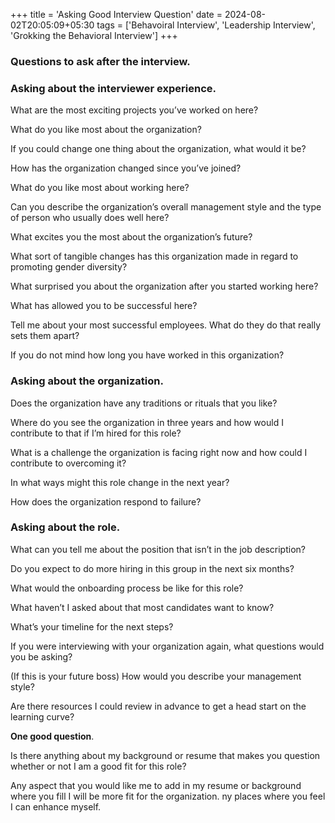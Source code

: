 +++
title = 'Asking Good Interview Question'
date = 2024-08-02T20:05:09+05:30
tags = ['Behavoiral Interview', 'Leadership Interview', 'Grokking the Behavioral Interview']
+++

### Questions to ask after the interview.

### Asking about the interviewer experience.

What are the most exciting projects you’ve worked on here?

What do you like most about the organization?

If you could change one thing about the organization, what would it be?

How has the organization changed since you’ve joined?

What do you like most about working here?

Can you describe the organization’s overall management style and the type of person who usually does well here?

What excites you the most about the organization’s future?

What sort of tangible changes has this organization made in regard to promoting gender diversity?

What surprised you about the organization after you started working here?

What has allowed you to be successful here?

Tell me about your most successful employees. What do they do that really sets them apart?

If you do not mind how long you have worked in this organization?

### Asking about the organization.

Does the organization have any traditions or rituals that you like?

Where do you see the organization in three years and how would I contribute to that if I’m hired for this role?

What is a challenge the organization is facing right now and how could I contribute to overcoming it?

In what ways might this role change in the next year?

How does the organization respond to failure?

### Asking about the role.

What can you tell me about the position that isn’t in the job description?

Do you expect to do more hiring in this group in the next six months?

What would the onboarding process be like for this role?

What haven’t I asked about that most candidates want to know?

What’s your timeline for the next steps?

If you were interviewing with your organization again, what questions would you be asking?

(If this is your future boss) How would you describe your management style?

Are there resources I could review in advance to get a head start on the learning curve?

**One good question**.

Is there anything about my background or resume that makes you question whether or not I am a good fit for this role?

Any aspect that you would like me to add in my resume or background where you fill I will be more fit for the
organization. ny places where you feel I can enhance myself.